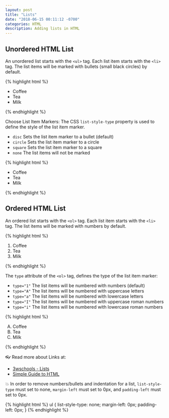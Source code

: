 ```yaml
---
layout: post
title: "Lists"
date: "2018-06-15 00:11:12 -0700"
categories: HTML
description: Adding lists in HTML
---
```



## Unordered HTML List

An unordered list starts with the `<ul>` tag. Each list item starts with the `<li>` tag. The list items will be marked with bullets (small black circles) by default.

{% highlight html %}
  <ul>
    <li>Coffee</li>
    <li>Tea</li>
    <li>Milk</li>
  </ul>
{% endhighlight %}

Choose List Item Markers: The CSS `list-style-type` property is used to define the style of the list item marker.

- `disc` Sets the list item marker to a bullet (default)
- `circle` Sets the list item marker to a circle
- `square` Sets the list item marker to a square
- `none` The list items will not be marked

{% highlight html %}
  <ul style="list-style-type:disc">
    <li>Coffee</li>
    <li>Tea</li>
    <li>Milk</li>
  </ul>
{% endhighlight %}

## Ordered HTML List

An ordered list starts with the `<ol>` tag. Each list item starts with the `<li>` tag. The list items will be marked with numbers by default.

{% highlight html %}
  <ol>
    <li>Coffee</li>
    <li>Tea</li>
    <li>Milk</li>
  </ol>
{% endhighlight %}

The `type` attribute of the `<ol>` tag, defines the type of the list item marker:

- `type="1"` The list items will be numbered with numbers (default)
- `type="A"` The list items will be numbered with uppercase letters
- `type="a"` The list items will be numbered with lowercase letters
- `type="I"` The list items will be numbered with uppercase roman numbers
- `type="i"` The list items will be numbered with lowercase roman numbers

{% highlight html %}
  <ol type="A">
    <li>Coffee</li>
    <li>Tea</li>
    <li>Milk</li>
  </ol>
{% endhighlight %}

👓 Read more about Links at:

- [3wschools - Lists](https://www.w3schools.com/html/html_lists.asp)
- [Simple Guide to HTML](http://www.simplehtmlguide.com/lists.php)

💥 In order to remove numbers/bullets and indentation for a list, `list-style-type` must set to none, `margin-left` must set to 0px, and `padding-left` must set to 0px.

{% highlight html %}
  ul {
    list-style-type: none;
    margin-left: 0px;
    padding-left: 0px;
  }
{% endhighlight %}
